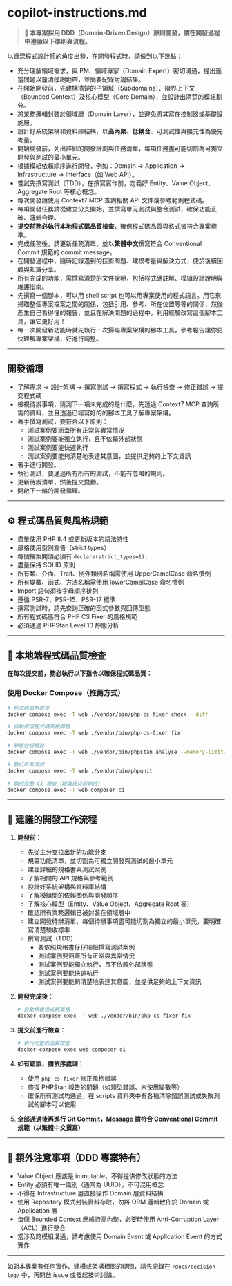 # copilot-instructions.md

> **📌 本專案採用 DDD（Domain-Driven Design）原則開發，請在開發過程中遵循以下準則與流程。**

以資深程式設計師的角度出發，在開發程式時，請做到以下幾點：

-   充分理解領域需求，與 PM、領域專家（Domain Expert）密切溝通，提出適當問題以釐清模糊地帶，並簡要紀錄討論結果。
-   在開始開發前，先建構清楚的子領域（Subdomains）、限界上下文（Bounded Context）及核心模型（Core Domain），並設計出清楚的模組劃分。
-   將業務邏輯封裝於領域層（Domain Layer），並避免將其寫在控制器或基礎設施層。
-   設計好系統架構和資料庫結構，以**高內聚、低耦合**、可測試性與擴充性為優先考量。
-   開始開發前，列出詳細的開發計劃與任務清單，每項任務盡可能切割為可獨立開發與測試的最小單元。
-   根據模組依賴順序進行開發，例如：Domain → Application → Infrastructure → Interface（如 Web API）。
-   嘗試先撰寫測試（TDD），在撰寫實作前，定義好 Entity、Value Object、Aggregate Root 等核心概念。
-   每次開發請使用 Context7 MCP 查詢相關 API 文件或參考範例程式碼。
-   每項開發任務請從建立分支開始，並撰寫單元測試與整合測試，確保功能正確、邏輯合理。
-   **提交前務必執行本地程式碼品質檢查**，確保程式碼品質與格式皆符合專案標準。
-   完成任務後，請更新任務清單，並以**繁體中文**撰寫符合 Conventional Commit 規範的 commit message。
-   在開發過程中，隨時記錄遇到的技術問題、建模考量與解決方式，便於後續回顧與知識分享。
-   所有完成的功能，需撰寫清楚的文件說明，包括程式碼註解、模組設計說明與維護指南。
-   先撰寫一個腳本，可以用 shell script 也可以用專案使用的程式語言。用它來掃瞄整個專案檔案之間的關係，包括引用、參考、所在位置等等的關係，然後產生自己看得懂的報告，並且在解決問題的過程中，利用經驗改寫這個腳本工具，讓它更好用！
-   每一次開發新功能時就先執行一次掃瞄專案架構的腳本工具，參考報告讓你更快理解專案架構，好進行調整。

---

## 開發循環

-   了解需求 → 設計架構 → 撰寫測試 → 撰寫程式 → 執行檢查 → 修正錯誤 → 提交程式碼
-   檢視待辦事項，猜測下一項未完成的是什麼，先透過 Context7 MCP 查詢所需的資料，並且透過已經寫好的的腳本工具了解專案架構。
-   著手撰寫測試，要符合以下原則：
    -   測試案例要涵蓋所有正常與異常情況
    -   測試案例要能獨立執行，且不依賴外部狀態
    -   測試案例要能快速執行
    -   測試案例要能夠清楚地表達其意圖，並提供足夠的上下文資訊
-   著手進行開發。
-   執行測試，要通過所有所有的測試，不能有忽略的規則。
-   更新待辦清單，然後提交變動。
-   開啟下一輪的開發循環。

---

## ⚙️ 程式碼品質與風格規範

-   盡量使用 PHP 8.4 或更新版本的語法特性
-   嚴格使用型別宣告（strict types）
-   每個檔案開頭必須有 `declare(strict_types=1);`
-   盡量保持 SOLID 原則
-   所有類、介面、Trait、例外類別名稱需使用 UpperCamelCase 命名慣例
-   所有變數、函式、方法名稱需使用 lowerCamelCase 命名慣例
-   Import 語句須按字母順序排列
-   遵循 PSR-7、PSR-15、PSR-17 標準
-   撰寫測試時，請先查詢正確的函式參數與回傳型態
-   所有程式碼應符合 PHP CS Fixer 的風格規範
-   必須通過 PHPStan Level 10 靜態分析

---

## 🧪 本地端程式碼品質檢查

**在每次提交前，務必執行以下指令以確保程式碼品質：**

### 使用 Docker Compose（推薦方式）

```bash
# 程式碼風格檢查
docker compose exec -T web ./vendor/bin/php-cs-fixer check --diff

# 自動修復程式碼風格問題
docker compose exec -T web ./vendor/bin/php-cs-fixer fix

# 靜態分析檢查
docker compose exec -T web ./vendor/bin/phpstan analyse --memory-limit=1G

# 執行所有測試
docker compose exec -T web ./vendor/bin/phpunit

# 執行完整 CI 檢查（建議提交前執行）
docker compose exec -T web composer ci
```

---

## 🔄 建議的開發工作流程

1. **開發前**：

    - 先從主分支拉出新的功能分支
    - 規畫功能清單，並切割為可獨立開發與測試的最小單元
    - 建立詳細的規格書與測試案例
    - 了解相關的 API 規格與參考範例
    - 設計好系統架構與資料庫結構
    - 了解模組間的依賴關係與開發順序
    - 了解核心模型（Entity、Value Object、Aggregate Root 等）
    - 確認所有業務邏輯已被封裝在領域層中
    - 建立開發待辦清單，每個待辦事項盡可能切割為獨立的最小單元，要明確寫清楚驗收標準
    - 撰寫測試（TDD）
        - 要依照規格書仔仔細細撰寫測試案例
        - 測試案例要涵蓋所有正常與異常情況
        - 測試案例要能獨立執行，且不依賴外部狀態
        - 測試案例要能快速執行
        - 測試案例要能夠清楚地表達其意圖，並提供足夠的上下文資訊

2. **開發完成後**：

    ```bash
    # 自動修復程式碼風格
    docker-compose exec -T web ./vendor/bin/php-cs-fixer fix
    ```

3. **提交前進行檢查**：

    ```bash
    # 執行完整的品質檢查
    docker-compose exec web composer ci
    ```

4. **如有錯誤，請依序處理**：

    - 使用 `php-cs-fixer` 修正風格錯誤
    - 修復 PHPStan 報告的問題（如類型錯誤、未使用變數等）
    - 確保所有測試均通過，在 scripts 資料夾中有各種清除錯誤測試或失敗測試的腳本可以使用

5. **全部通過後再進行 Git Commit，Message 請符合 Conventional Commit 規範（以繁體中文撰寫）**

---

## 📌 額外注意事項（DDD 專案特有）

-   Value Object 應該是 immutable，不得提供修改狀態的方法
-   Entity 必須有唯一識別（通常為 UUID），不可混用概念
-   不得在 Infrastructure 層直接操作 Domain 層資料結構
-   使用 Repository 模式封裝資料存取，勿將 ORM 邏輯散佈於 Domain 或 Application 層
-   每個 Bounded Context 應維持高內聚，必要時使用 Anti-Corruption Layer（ACL）進行整合
-   當涉及跨模組溝通，請考慮使用 Domain Event 或 Application Event 的方式實作

---

如對本專案有任何實作、建模或架構相關的疑問，請先記錄在 `/docs/decision-log/` 中，再開啟 issue 或發起技術討論。
